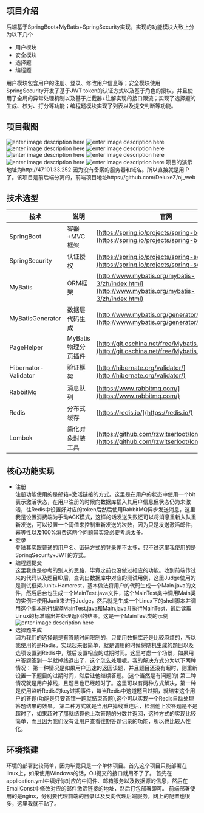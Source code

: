 ## 项目介绍

后端基于SpringBoot+MyBatis+SpringSecurity实现，实现的功能模块大致上分为以下几个
- 用户模块
- 安全模块
- 选择题
- 编程题  
  
 用户模块包含用户的注册、登录、修改用户信息等；安全模块使用SpringSecurity开发了基于JWT token的认证方式以及基于角色的授权，并且使用了全局的异常处理机制以及基于拦截器+注解实现的接口限流；实现了选择题的生成、校对、打分等功能；编程题模块实现了列表以及提交判断等功能。

## 项目截图
![enter image description here](http://img.sgxm.tech/01.PNG)
![enter image description here](http://img.sgxm.tech/02.PNG)
![enter image description here](http://img.sgxm.tech/03.PNG)
![enter image description here](http://img.sgxm.tech/03.PNG)
![enter image description here](http://img.sgxm.tech/05.PNG)
![enter image description here](http://img.sgxm.tech/06.PNG)
![enter image description here](http://img.sgxm.tech/07.PNG)
![enter image description here](http://img.sgxm.tech/08.PNG)
项目的演示地址为http://47.101.33.252 因为没有备案的服务器和域名。所以直接就是用IP了。该项目是前后端分离的，前端项目地址https://github.com/DeluxeZ/oj_web
## 技术选型
| 技术                 | 说明                | 官网                                                         |
| -------------------- | ------------------- | ------------------------------------------------------------ |
| SpringBoot           | 容器+MVC框架        | [https://spring.io/projects/spring-boot](https://spring.io/projects/spring-boot)|
| SpringSecurity           | 认证授权        | [https://spring.io/projects/spring-security](https://spring.io/projects/spring-security)|
| MyBatis              | ORM框架             | [http://www.mybatis.org/mybatis-3/zh/index.html](http://www.mybatis.org/mybatis-3/zh/index.html) |
| MyBatisGenerator     | 数据层代码生成      | [http://www.mybatis.org/generator/index.html](http://www.mybatis.org/generator/index.html) |
| PageHelper           | MyBatis物理分页插件 | [http://git.oschina.net/free/Mybatis_PageHelper](http://git.oschina.net/free/Mybatis_PageHelper) |
| Hibernator-Validator | 验证框架            | [http://hibernate.org/validator/](http://hibernate.org/validator/) |
| RabbitMq             | 消息队列            | [https://www.rabbitmq.com/](https://www.rabbitmq.com/)       |
| Redis                | 分布式缓存          | [https://redis.io/](https://redis.io/)                       |
| Lombok               | 简化对象封装工具    | [https://github.com/rzwitserloot/lombok](https://github.com/rzwitserloot/lombok) |
## 核心功能实现
- 注册  
注册功能使用的是邮箱+激活链接的方式。这里是在用户的状态中使用一个bit表示激活状态，在用户注册的时候向数据库插入其用户信息但状态仍为未激活，往Redis中设置好对应的token后然后使用RabbitMQ异步发送消息，这里我是设置消费端为手动ACK模式，这样的话发送失败还可以将消息重新入队重新发送，可以设置一个阈值来控制重新发送的次数，因为只是发送激活邮件，幂等性以及100%消费这两个问题其实没必要考虑太多。
- 登录  
登陆其实跟普通的用户名、密码方式的登录差不太多，只不过这里我使用的是SpringSecurity+JWT的方式。
- 编程题提交  
这里我也是参考的别人的思路，毕竟之前也没做过相应的功能。收到前端传过来的代码以及题目ID后，查询出数据库中对应的测试用例，这里Judge使用的是测试框架Junit+Hamcrest，基本做法将用户的代码生成一个Main.java的文件，然后后台也生成一个MainTest.java文件，这个MainTest类中调用Main类的实例并使用Junit来进行Judge，然后就是生成一个Linux下的shell脚本并调用这个脚本执行编译MainTest.java和Main.java并执行MainTest，最后读取Linux的标准输出并处理返回的结果。这是一个MainTest类的示例
![enter image description here](http://img.sgxm.tech/09.PNG)
- 选择题生成  
因为我们的选择题是有答题时间限制的，只使用数据库还是比较麻烦的，所以我使用的是Redis。实现起来很简单，就是调用的时候将随机生成的题目以及选项设置到Redis中，然后设置相应的过期时间。这里考虑一个场景，如果用户答题答到一半就掉线退出了，这个怎么处理呢。我的解决方式分为以下两种情况：
第一种情况是如果用户迅速的返回该题，并且题目还没有超时，则重新设置一下题目的过期时间，然后让他继续答题。(这个当然是有问题的)
第二种情况就是用户掉线，且题目也已经超时了。这里可以有两种方式解决，第一种是使用监听Redis的key过期事件，每当Redis中这道题目过期，就结束这个用户的答题(功能是只要答错一题就结束答题),这个可以实现一个Redis自动处理答题结果的效果。
第二种方式就是当用户掉线重连后，检测他上次答题是不是超时了，如果超时了那就结算他上次答题的分数并返回，这种方式的实现比较简单，而且因为我们没有让用户查看往期答题记录的功能，所以也比较人性化。
## 环境搭建
环境的部署比较简单，因为毕竟只是一个单体项目。首先这个项目只能部署在linux上，如果使用Windows的话，OJ提交的接口就用不了了。
首先在application.yml中填好你对应的中间件、邮箱服务以及数据源的信息，然后在EmailConst中修改对应的邮件激活链接的地址，然后打包部署即可。
前端部署使用的是nginx，分别要代理前端的目录以及反向代理后端服务，网上的配置也很多，这里我就不贴了。